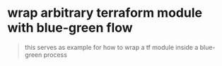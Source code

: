 # wrap arbitrary terraform module with blue-green flow

> this serves as example for how to wrap a tf module inside a blue-green process 

